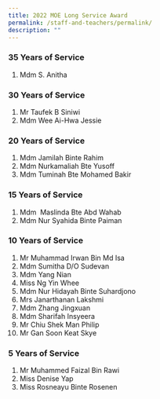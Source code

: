 ```yaml
---
title: 2022 MOE Long Service Award
permalink: /staff-and-teachers/permalink/
description: ""
---
```

### 35 Years of Service

1. Mdm S. Anitha

### 30 Years of Service

1. Mr Taufek B Siniwi
2. Mdm Wee Ai-Hwa Jessie

### 20 Years of Service

1. Mdm Jamilah Binte Rahim
2. Mdm Nurkamaliah Bte Yusoff
3. Mdm Tuminah Bte Mohamed Bakir

### 15 Years of Service

1. Mdm  Maslinda Bte Abd Wahab
2. Mdm Nur Syahida Binte Paiman

### 10 Years of Service

1. Mr Muhammad Irwan Bin Md Isa
2. Mdm Sumitha D/O Sudevan
3. Mdm Yang Nian
4. Miss Ng Yin Whee
5. Mdm Nur Hidayah Binte Suhardjono
6. Mrs Janarthanan Lakshmi
7. Mdm Zhang Jingxuan
8. Mdm Sharifah Insyeera
9. Mr Chiu Shek Man Philip
10. Mr Gan Soon Keat Skye

### 5 Years of Service

1. Mr Muhammed Faizal Bin Rawi
2. Miss Denise Yap
3. Miss Rosneayu Binte Rosenen